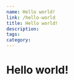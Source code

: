 ```yaml
---
name: Hello world!
link: /hello-world
title: Hello world!
description:
tags:
category:
---
```


# Hello world!
